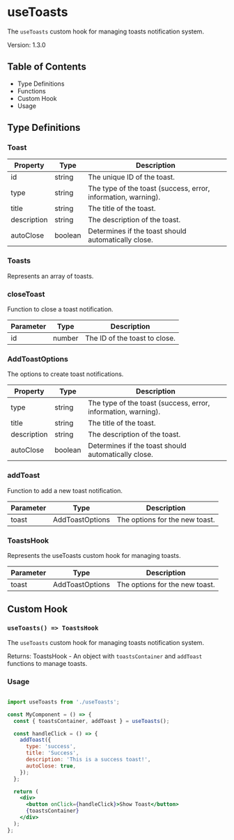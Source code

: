 # useToasts

The `useToasts` custom hook for managing toasts notification system.

Version: 1.3.0

## Table of Contents

- Type Definitions
- Functions
- Custom Hook
- Usage

## Type Definitions

### Toast

| Property    | Type    | Description                                                   |
|-------------|---------|---------------------------------------------------------------|
| id          | string  | The unique ID of the toast.                                   |
| type        | string  | The type of the toast (success, error, information, warning). |
| title       | string  | The title of the toast.                                       |
| description | string  | The description of the toast.                                 |
| autoClose   | boolean | Determines if the toast should automatically close.           |

### Toasts

Represents an array of toasts.

### closeToast

Function to close a toast notification.

| Parameter | Type   | Description                   |
|-----------|--------|-------------------------------|
| id        | number | The ID of the toast to close. |

### AddToastOptions

The options to create toast notifications.

| Property    | Type    | Description                                                   |
|-------------|---------|---------------------------------------------------------------|
| type        | string  | The type of the toast (success, error, information, warning). |
| title       | string  | The title of the toast.                                       |
| description | string  | The description of the toast.                                 |
| autoClose   | boolean | Determines if the toast should automatically close.           |

### addToast

Function to add a new toast notification.

| Parameter | Type            | Description                    |
|-----------|-----------------|--------------------------------|
| toast     | AddToastOptions | The options for the new toast. |

### ToastsHook

Represents the useToasts custom hook for managing toasts.

| Parameter | Type            | Description                    |
|-----------|-----------------|--------------------------------|
| toast     | AddToastOptions | The options for the new toast. |

## Custom Hook

### `useToasts() => ToastsHook`

The `useToasts` custom hook for managing toasts notification system.

Returns: ToastsHook - An object with `toastsContainer` and `addToast` functions to manage toasts.

### Usage

```jsx

import useToasts from './useToasts';

const MyComponent = () => {
  const { toastsContainer, addToast } = useToasts();

  const handleClick = () => {
    addToast({
      type: 'success',
      title: 'Success',
      description: 'This is a success toast!',
      autoClose: true,
    });
  };

  return (
    <div>
      <button onClick={handleClick}>Show Toast</button>
      {toastsContainer}
    </div>
  );
};
```
